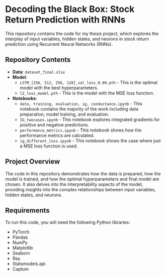 # Decoding the Black Box: Stock Return Prediction with RNNs

This repository contains the code for my thesis project, which explores the interplay of input variables, hidden states, and neurons in stock return prediction using Recurrent Neural Networks (RNNs).

## Repository Contents

- **Data**: `dataset_final.xlsx`
- **Model**:
  - `LSTM_[256, 512, 256, 128]_val_loss_0.09.pth` - This is the optimal model with the best hyperparameters.
  - `l2_loss_model.pth` - This is the model with the MSE loss function.
- **Notebooks**:
  - `data, training, evaluation, ig, conductance.ipynb` - This notebook contains the majority of the work including data preparation, model training, and evaluation.
  - `IG_twocases.ipynb` - This notebook explores integrated gradients for positive and negative predictions.
  - `performance_metrics.ipynb` - This notebook shows how the performance metrics are calculated.
  - `ig_different_loss.ipynb` - This notebook shows the case where just a MSE loss function is used.

## Project Overview

The code in this repository demonstrates how the data is prepared, how the model is trained, and how the optimal hyperparameters and final model are chosen. It also delves into the interpretability aspects of the model, providing insights into the complex relationships between input variables, hidden states, and neurons.

## Requirements

To run this code, you will need the following Python libraries:

- PyTorch
- Pandas
- NumPy
- Matplotlib
- Seaborn
- Ray
- Statsmodels.api
- Captum

